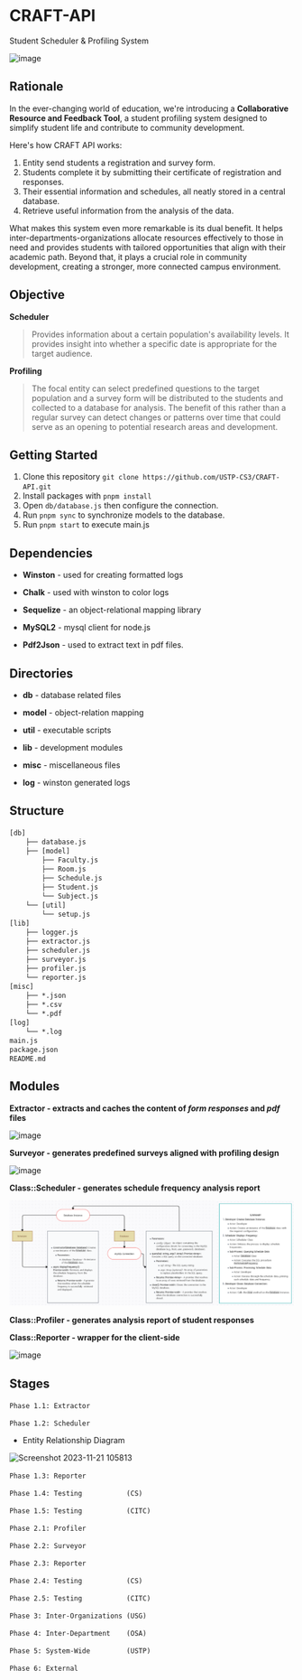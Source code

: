 # CRAFT-API
Student Scheduler &amp; Profiling System

![image](https://github.com/USTP-CSCORE/CRAFT-API/assets/26486389/efc210dc-7a39-45a6-9644-2c40d0037f77)


## Rationale

In the ever-changing world of education, we're introducing a **Collaborative Resource and Feedback Tool**, a student profiling system designed to simplify student life and contribute to community development.

Here's how CRAFT API works: 
1. Entity send students a registration and survey form.
2. Students complete it by submitting their certificate of registration and responses.
3. Their essential information and schedules, all neatly stored in a central database.
4. Retrieve useful information from the analysis of the data.

What makes this system even more remarkable is its dual benefit. It helps inter-departments-organizations allocate resources effectively to those in need and provides students with tailored opportunities that align with their academic path. Beyond that, it plays a crucial role in community development, creating a stronger, more connected campus environment.



## Objective

**Scheduler**

> Provides information about a certain population's availability levels. It provides insight into whether a specific date is appropriate for the target audience.


**Profiling**

> The focal entity can select predefined questions to the target population and a survey form will be distributed to the students and collected to a database for analysis. The benefit of this rather than a regular survey can detect changes or patterns over time that could serve as an opening to potential research areas and development.



## Getting Started
1. Clone this repository `git clone https://github.com/USTP-CS3/CRAFT-API.git`
1. Install packages with `pnpm install`
2. Open `db/database.js` then configure the connection.
3. Run `pnpm sync` to synchronize models to the database.
4. Run `pnpm start` to execute main.js


## Dependencies
- **Winston**   - used for creating formatted logs

- **Chalk**     - used with winston to color logs

- **Sequelize** - an object-relational mapping library

- **MySQL2**    - mysql client for node.js

- **Pdf2Json**  - used to extract text in pdf files.


## Directories

- **db**    - database related files

- **model** - object-relation mapping

- **util**  - executable scripts

- **lib**   - development modules

- **misc**  - miscellaneous files

- **log**   - winston generated logs


## Structure
```
[db]
    ├── database.js
    ├── [model]
        ├── Faculty.js
        ├── Room.js
        ├── Schedule.js
        ├── Student.js
        └── Subject.js
    └── [util]
        └── setup.js
[lib]
    ├── logger.js
    ├── extractor.js
    ├── scheduler.js
    ├── surveyor.js
    ├── profiler.js
    └── reporter.js
[misc]
    ├── *.json
    ├── *.csv
    └── *.pdf
[log]
    └── *.log
main.js
package.json
README.md
```


## Modules

**Extractor - extracts and caches the content of _form responses_ and _pdf_ files**

![image](https://github.com/USTP-CSCORE/CRAFT-API/assets/26486389/a53955ef-afc9-4c90-9ff4-89a9bd444144)

**Surveyor - generates predefined surveys aligned with profiling design**

![image](https://github.com/USTP-CSCORE/CRAFT-API/assets/26486389/180e87a8-88aa-4270-a7a1-81c4019b32bf)

**Class::Scheduler - generates schedule frequency analysis report**

![image](https://github.com/NathanJargon/CRAFT-API/blob/scheduler/img.png)

**Class::Profiler  - generates analysis report of student responses**

**Class::Reporter  - wrapper for the client-side**

![image](https://github.com/USTP-CSCORE/CRAFT-API/assets/26486389/96b282d6-9ee4-426b-81f4-9037a6cdaae8)



## Stages

`Phase 1.1: Extractor`

`Phase 1.2: Scheduler`

- Entity Relationship Diagram

![Screenshot 2023-11-21 105813](https://github.com/USTP-CS3/CRAFT-API/assets/26486389/b6847bbb-389e-42a4-a86e-44f263164536)

`Phase 1.3: Reporter`

`Phase 1.4: Testing           (CS)`

`Phase 1.5: Testing           (CITC)`

`Phase 2.1: Profiler`

`Phase 2.2: Surveyor`

`Phase 2.3: Reporter`

`Phase 2.4: Testing           (CS)`

`Phase 2.5: Testing           (CITC)`

`Phase 3: Inter-Organizations (USG)`

`Phase 4: Inter-Department    (OSA)`

`Phase 5: System-Wide         (USTP)`

`Phase 6: External`
